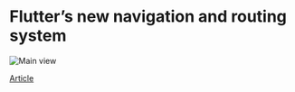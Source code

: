 # Flutter’s new navigation and routing system

![Main view](view_main.git "the example app in action")

[Article](https://medium.com/flutter/learning-flutters-new-navigation-and-routing-system-7c9068155ade)
